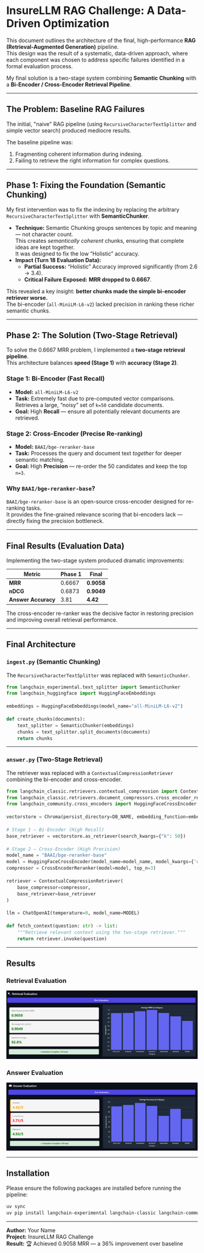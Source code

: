 # InsureLLM RAG Challenge: A Data-Driven Optimization

This document outlines the architecture of the final, high-performance **RAG (Retrieval-Augmented Generation)** pipeline.  
This design was the result of a systematic, data-driven approach, where each component was chosen to address specific failures identified in a formal evaluation process.

My final solution is a two-stage system combining **Semantic Chunking** with a **Bi-Encoder / Cross-Encoder Retrieval Pipeline**.

---

## The Problem: Baseline RAG Failures

The initial, "naive" RAG pipeline (using `RecursiveCharacterTextSplitter` and simple vector search) produced mediocre results.

The baseline pipeline was:
1. Fragmenting coherent information during indexing.  
2. Failing to retrieve the right information for complex questions.

---

## Phase 1: Fixing the Foundation (Semantic Chunking)

My first intervention was to fix the indexing by replacing the arbitrary `RecursiveCharacterTextSplitter` with **SemanticChunker**.

- **Technique:** Semantic Chunking groups sentences by topic and meaning — not character count.  
  This creates *semantically coherent* chunks, ensuring that complete ideas are kept together.  
  It was designed to fix the low “Holistic” accuracy.
- **Impact (Turn 18 Evaluation Data):**  
  - **Partial Success:** “Holistic” Accuracy improved significantly (from 2.6 → 3.4).  
  - **Critical Failure Exposed:** **MRR dropped to 0.6667**.

This revealed a key insight: **better chunks made the simple bi-encoder retriever worse.**  
The bi-encoder (`all-MiniLM-L6-v2`) lacked precision in ranking these richer semantic chunks.

---

## Phase 2: The Solution (Two-Stage Retrieval)

To solve the 0.6667 MRR problem, I implemented a **two-stage retrieval pipeline**.  
This architecture balances **speed (Stage 1)** with **accuracy (Stage 2)**.

### **Stage 1: Bi-Encoder (Fast Recall)**

- **Model:** `all-MiniLM-L6-v2`  
- **Task:** Extremely fast due to pre-computed vector comparisons. Retrieves a large, “noisy” set of `k=50` candidate documents.  
- **Goal:** High **Recall** — ensure all potentially relevant documents are retrieved.

### **Stage 2: Cross-Encoder (Precise Re-ranking)**

- **Model:** `BAAI/bge-reranker-base`  
- **Task:** Processes the query and document text *together* for deeper semantic matching.  
- **Goal:** High **Precision** — re-order the 50 candidates and keep the top `n=3`.

### **Why `BAAI/bge-reranker-base`?**

`BAAI/bge-reranker-base` is an open-source cross-encoder designed for re-ranking tasks.  
It provides the fine-grained relevance scoring that bi-encoders lack — directly fixing the precision bottleneck.

---

## Final Results (Evaluation Data)

Implementing the two-stage system produced dramatic improvements:

| Metric | Phase 1 | Final |
|---------|----------|-------|
| **MRR** | 0.6667 | **0.9058** |
| **nDCG** | 0.6873 | **0.9049** |
| **Answer Accuracy** | 3.81 | **4.42** |

The cross-encoder re-ranker was the decisive factor in restoring precision and improving overall retrieval performance.

---

## Final Architecture

### **`ingest.py` (Semantic Chunking)**

The `RecursiveCharacterTextSplitter` was replaced with `SemanticChunker`.

```python
from langchain_experimental.text_splitter import SemanticChunker
from langchain_huggingface import HuggingFaceEmbeddings

embeddings = HuggingFaceEmbeddings(model_name="all-MiniLM-L6-v2")

def create_chunks(documents):
    text_splitter = SemanticChunker(embeddings)
    chunks = text_splitter.split_documents(documents)
    return chunks
```

---

### **`answer.py` (Two-Stage Retrieval)**

The retriever was replaced with a `ContextualCompressionRetriever` combining the bi-encoder and cross-encoder.

```python
from langchain_classic.retrievers.contextual_compression import ContextualCompressionRetriever
from langchain_classic.retrievers.document_compressors.cross_encoder_rerank import CrossEncoderReranker
from langchain_community.cross_encoders import HuggingFaceCrossEncoder

vectorstore = Chroma(persist_directory=DB_NAME, embedding_function=embeddings)

# Stage 1 – Bi-Encoder (High Recall)
base_retriever = vectorstore.as_retriever(search_kwargs={"k": 50})

# Stage 2 – Cross-Encoder (High Precision)
model_name = "BAAI/bge-reranker-base"
model = HuggingFaceCrossEncoder(model_name=model_name, model_kwargs={'device': 'cpu'})
compressor = CrossEncoderReranker(model=model, top_n=3)

retriever = ContextualCompressionRetriever(
    base_compressor=compressor,
    base_retriever=base_retriever
)

llm = ChatOpenAI(temperature=0, model_name=MODEL)

def fetch_context(question: str) -> list:
    """Retrieve relevant context using the two-stage retriever."""
    return retriever.invoke(question)
```

---

## Results

### Retrieval Evaluation

![Retrieval Evaluation](assests/1_after_encoder.png)

### Answer Evaluation

![Answer Evaluation](assests/2_after_encoder.png)

---

## Installation

Please ensure the following packages are installed before running the pipeline:

```bash
uv sync
uv pip install langchain-experimental langchain-classic langchain-community
```

---

**Author:** Your Name  
**Project:** InsureLLM RAG Challenge  
**Result:** 🏆 Achieved 0.9058 MRR — a 36% improvement over baseline
